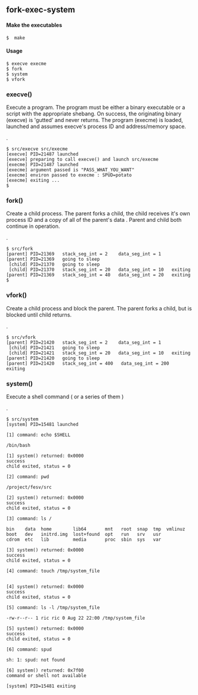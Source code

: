 ## fork-exec-system

#### Make the executables
    $  make

#### Usage

    $ execve execme
    $ fork
    $ system
    $ vfork

### execve()

Execute a program.  The program must be either a binary executable or a script with the appropriate shebang.  On success, the originating binary (execve) is 'gutted' and never returns.  The program (execme) is loaded, launched and assumes execve's process ID and address/memory space.

.

    $ src/execve src/execme
    [execve] PID=21487 launched
    [execve] preparing to call execve() and launch src/execme
    [execme] PID=21487 launched
    [execme] argument passed is "PASS_WHAT_YOU_WANT"
    [execme] environ passed to execme : SPUD=potato
    [execme] exiting ...
    $

### fork()

Create a child process.  The parent forks a child, the child receives it's own process ID and a copy of all of the parent's data .  Parent and child both continue in operation.

.

    $ src/fork
    [parent] PID=21369   stack_seg_int = 2    data_seg_int = 1
    [parent] PID=21369   going to sleep
     [child] PID=21370   going to sleep
     [child] PID=21370   stack_seg_int = 20   data_seg_int = 10   exiting
    [parent] PID=21369   stack_seg_int = 40   data_seg_int = 20   exiting
    $

### vfork()

Create a child process and block the parent.  The parent forks a child, but is blocked until child returns.

.

    $ src/vfork
    [parent] PID=21420   stack_seg_int = 2    data_seg_int = 1
     [child] PID=21421   going to sleep
     [child] PID=21421   stack_seg_int = 20   data_seg_int = 10   exiting
    [parent] PID=21420   going to sleep
    [parent] PID=21420   stack_seg_int = 400   data_seg_int = 200   exiting

### system()

Execute a shell command ( or a series of them )

.

    $ src/system
    [system] PID=15481 launched

    [1] command: echo $SHELL

    /bin/bash

    [1] system() returned: 0x0000
    success
    child exited, status = 0

    [2] command: pwd

    /project/fesv/src

    [2] system() returned: 0x0000
    success
    child exited, status = 0

    [3] command: ls /

    bin    data  home        lib64       mnt   root  snap  tmp  vmlinuz
    boot   dev   initrd.img  lost+found  opt   run   srv   usr
    cdrom  etc   lib         media       proc  sbin  sys   var

    [3] system() returned: 0x0000
    success
    child exited, status = 0

    [4] command: touch /tmp/system_file


    [4] system() returned: 0x0000
    success
    child exited, status = 0

    [5] command: ls -l /tmp/system_file

    -rw-r--r-- 1 ric ric 0 Aug 22 22:00 /tmp/system_file

    [5] system() returned: 0x0000
    success
    child exited, status = 0

    [6] command: spud

    sh: 1: spud: not found

    [6] system() returned: 0x7f00
    command or shell not available

    [system] PID=15481 exiting


